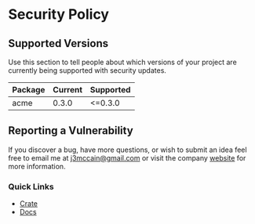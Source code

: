 # Security Policy

## Supported Versions

Use this section to tell people about which versions of your project are
currently being supported with security updates.

| Package      | Current | Supported |
|--------------|---------|-----------|
| acme         | 0.3.0   | <=0.3.0   |

## Reporting a Vulnerability

If you discover a bug, have more questions, or wish to submit an idea feel free to email me at j3mccain@gmail.com
or visit the company [website](https://scattered-systems.com) for more information.

### Quick Links

* [Crate](https://crates.io/crates/acme)
* [Docs](https://docs.rs/acme)